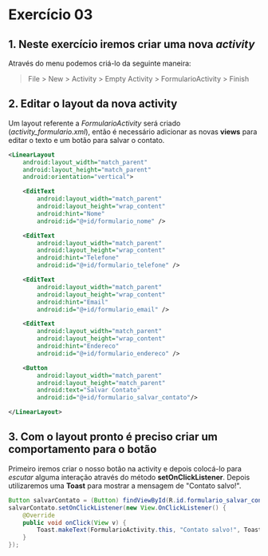 # Exercício 03

## 1. Neste exercício iremos criar uma nova _activity_
Através do menu podemos criá-lo da seguinte maneira:
> File > New > Activity > Empty Activity > FormularioActivity > Finish

## 2. Editar o layout da nova activity
Um layout referente a _FormularioActivity_ será criado (_activity\_formulario.xml_), então é necessário adicionar as novas __views__ para editar o texto e um botão para salvar o contato.
```xml
<LinearLayout
    android:layout_width="match_parent"
    android:layout_height="match_parent"
    android:orientation="vertical">

    <EditText
        android:layout_width="match_parent"
        android:layout_height="wrap_content"
        android:hint="Nome"
        android:id="@+id/formulario_nome" />

    <EditText
        android:layout_width="match_parent"
        android:layout_height="wrap_content"
        android:hint="Telefone"
        android:id="@+id/formulario_telefone" />

    <EditText
        android:layout_width="match_parent"
        android:layout_height="wrap_content"
        android:hint="Email"
        android:id="@+id/formulario_email" />

    <EditText
        android:layout_width="match_parent"
        android:layout_height="wrap_content"
        android:hint="Endereco"
        android:id="@+id/formulario_endereco" />

    <Button
        android:layout_width="match_parent"
        android:layout_height="match_parent"
        android:text="Salvar Contato"
        android:id="@+id/formulario_salvar_contato"/>

</LinearLayout>
```

## 3. Com o layout pronto é preciso criar um comportamento para o botão
Primeiro iremos criar o nosso botão na activity e depois colocá-lo para _escutar_ alguma interação através do método __setOnClickListener__.
Depois utilizaremos uma __Toast__ para mostrar a mensagem de "Contato salvo!".
```java
Button salvarContato = (Button) findViewById(R.id.formulario_salvar_contato);
salvarContato.setOnClickListener(new View.OnClickListener() {
    @Override
    public void onClick(View v) {
        Toast.makeText(FormularioActivity.this, "Contato salvo!", Toast.LENGTH_SHORT).show();
    }
});
```
